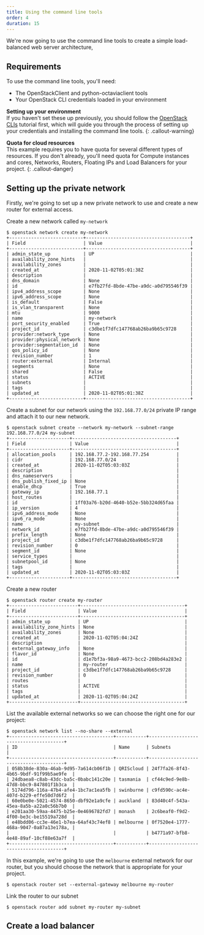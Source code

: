 ```yaml
---
title: Using the command line tools
order: 4
duration: 15
---
```


We're now going to use the command line tools to create a simple load-balanced
web server architecture,

## Requirements

To use the command line tools, you'll need:
* The OpenStackClient and python-octaviaclient tools
* Your OpenStack CLI credentials loaded in your environment

**Setting up your environment**  
If you haven't set these up previously, you should follow the [OpenStack CLIs](https://tutorials.rc.nectar.org.au/openstack-cli) tutorial first,
which will guide you through the process of setting up your credentials and installing the command line tools.
{: .callout-warning}

**Quota for cloud resources**  
This example requires you to have quota for several different types of
resources. If you don't already, you'll need quota for Compute instances and
cores, Networks, Routers, Floating IPs and Load Balancers for your project.
{: .callout-danger}

## Setting up the private network

Firstly, we're going to set up a new private network to use and create a new
router for external access.

Create a new network called `my-network`

```
$ openstack network create my-network
+---------------------------+--------------------------------------+
| Field                     | Value                                |
+---------------------------+--------------------------------------+
| admin_state_up            | UP                                   |
| availability_zone_hints   |                                      |
| availability_zones        |                                      |
| created_at                | 2020-11-02T05:01:38Z                 |
| description               |                                      |
| dns_domain                | None                                 |
| id                        | e7fb27fd-8bde-47be-a9dc-a0d795546f39 |
| ipv4_address_scope        | None                                 |
| ipv6_address_scope        | None                                 |
| is_default                | False                                |
| is_vlan_transparent       | None                                 |
| mtu                       | 9000                                 |
| name                      | my-network                           |
| port_security_enabled     | True                                 |
| project_id                | c3dbe1f7dfc147768ab26ba9b65c9728     |
| provider:network_type     | None                                 |
| provider:physical_network | None                                 |
| provider:segmentation_id  | None                                 |
| qos_policy_id             | None                                 |
| revision_number           | 1                                    |
| router:external           | Internal                             |
| segments                  | None                                 |
| shared                    | False                                |
| status                    | ACTIVE                               |
| subnets                   |                                      |
| tags                      |                                      |
| updated_at                | 2020-11-02T05:01:38Z                 |
+---------------------------+--------------------------------------+
```

Create a subnet for our network using the `192.168.77.0/24` private IP range
and attach it to our new network.

```
$ openstack subnet create --network my-network --subnet-range 192.168.77.0/24 my-subnet 
+----------------------+--------------------------------------+
| Field                | Value                                |
+----------------------+--------------------------------------+
| allocation_pools     | 192.168.77.2-192.168.77.254          |
| cidr                 | 192.168.77.0/24                      |
| created_at           | 2020-11-02T05:03:03Z                 |
| description          |                                      |
| dns_nameservers      |                                      |
| dns_publish_fixed_ip | None                                 |
| enable_dhcp          | True                                 |
| gateway_ip           | 192.168.77.1                         |
| host_routes          |                                      |
| id                   | 1ff03a76-b20d-4640-b52e-5bb324d65faa |
| ip_version           | 4                                    |
| ipv6_address_mode    | None                                 |
| ipv6_ra_mode         | None                                 |
| name                 | my-subnet                            |
| network_id           | e7fb27fd-8bde-47be-a9dc-a0d795546f39 |
| prefix_length        | None                                 |
| project_id           | c3dbe1f7dfc147768ab26ba9b65c9728     |
| revision_number      | 0                                    |
| segment_id           | None                                 |
| service_types        |                                      |
| subnetpool_id        | None                                 |
| tags                 |                                      |
| updated_at           | 2020-11-02T05:03:03Z                 |
+----------------------+--------------------------------------+
```

Create a new router

```
$ openstack router create my-router
+-------------------------+--------------------------------------+
| Field                   | Value                                |
+-------------------------+--------------------------------------+
| admin_state_up          | UP                                   |
| availability_zone_hints | None                                 |
| availability_zones      | None                                 |
| created_at              | 2020-11-02T05:04:24Z                 |
| description             |                                      |
| external_gateway_info   | None                                 |
| flavor_id               | None                                 |
| id                      | d1e7bf3a-98a9-4673-bcc2-208bd4a283e2 |
| name                    | my-router                            |
| project_id              | c3dbe1f7dfc147768ab26ba9b65c9728     |
| revision_number         | 0                                    |
| routes                  |                                      |
| status                  | ACTIVE                               |
| tags                    |                                      |
| updated_at              | 2020-11-02T05:04:24Z                 |
+-------------------------+--------------------------------------+
```

List the available external networks so we can choose the right one for our
project:
```
$ openstack network list --no-share --external
+--------------------------------------+-----------+---------------------------------------+
| ID                                   | Name      | Subnets                               |
+--------------------------------------+-----------+---------------------------------------+
| 058b38de-830a-46ab-9d95-7a614cb06f1b | QRIScloud | 24f7fa26-8f43-4b65-9bdf-91f99b5ae9fe  |
| 24dbaea8-c8ab-43dc-ba5c-0babc141c20e | tasmania  | cf44c9ed-9e8b-47d8-bbc9-847801f1b3ca  |
| 5174d796-116a-47b4-afe4-1bc7ac1ea5fb | swinburne | c9fd590c-ac4e-407d-b229-effe50d7d6f2  |
| 60e0be0e-5021-4574-8650-dbf92e1a9cfe | auckland  | 83d40c4f-543a-45ea-8a5b-a22a0c56b7b0  |
| e201aa30-59aa-4475-b25e-0e4696782fd7 | monash    | 2c6beaf0-f9d2-4f00-be3c-be15519a728d  |
| e48bdd06-cc3e-46e1-b7ea-64af43c74ef8 | melbourne | 0f7520e4-1777-468a-9047-0a87a13e178a, |
|                                      |           | b4771a97-bfb8-4e48-89af-10cf88e63a7f  |
+--------------------------------------+-----------+---------------------------------------+
```

In this example, we're going to use the `melbourne` external network for our router, but
you should choose the network that is appropriate for your project.
```
$ openstack router set --external-gateway melbourne my-router
```

Link the router to our subnet
```
$ openstack router add subnet my-router my-subnet
```

## Create a load balancer
